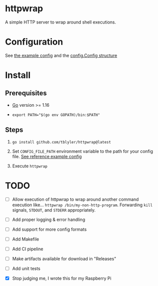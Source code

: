 # httpwrap

A simple HTTP server to wrap around shell executions.

# Configuration

See [the example config](./example_config.json) and the [config.Config structure](./config/config.go)

# Install

## Prerequisites

* [Go](https://golang.org) version >= 1.16

* `export PATH="$(go env GOPATH)/bin:$PATH"`

## Steps

1. `go install github.com/tblyler/httpwrap@latest`

2. Set `CONFIG_FILE_PATH` environment variable to the path for your config file. [See reference example config](./example_config.json)

3. Execute `httpwrap`

# TODO

- [ ] Allow execution of httpwrap to wrap around another command execution like... `httpwrap /bin/my-non-http-program`. Forwarding `kill` signals, `STDOUT`, and `STDERR` appropriately.

- [ ] Add proper logging & error handling

- [ ] Add support for more config formats

- [ ] Add Makefile

- [ ] Add CI pipeline

- [ ] Make artifacts available for download in "Releases"

- [ ] Add unit tests

- [X] Stop judging me, I wrote this for my Raspberry Pi